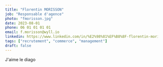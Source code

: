 ```yaml
---
title: "Florentin MORISSON"
job: "Responsable d'agence"
photo: "fmorisson.jpg"
date: 2023-08-01
phone: 06 01 01 01 01
email: f.morisson@wyll.io
linkedin: https://www.linkedin.com/in/%E2%98%81%EF%B8%8F-florentin-morisson-829b75148
tags: ["recrutement", "commerce", "management"]
draft: false
---
```


J'aime le diago